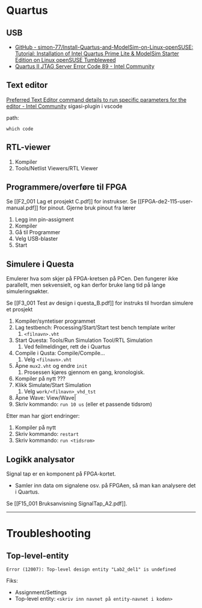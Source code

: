 # Quartus
## USB
- [GitHub - simon-77/Install-Quartus-and-ModelSim-on-Linux-openSUSE: Tutorial: Installation of Intel Quartus Prime Lite & ModelSim Starter Edition on Linux openSUSE Tumbleweed](https://github.com/simon-77/Install-Quartus-and-ModelSim-on-Linux-openSUSE)
- [Quartus II JTAG Server Error Code 89 - Intel Community](https://community.intel.com/t5/Intel-Quartus-Prime-Software/Quartus-II-JTAG-Server-Error-Code-89/m-p/162221)

## Text editor
[Preferred Text Editor command details to run specific parameters for the editor - Intel Community](https://community.intel.com/t5/Intel-Quartus-Prime-Software/Preferred-Text-Editor-command-details-to-run-specific-parameters/m-p/1402551)
sigasi-plugin i vscode

path:
```
which code
```

## RTL-viewer
1. Kompiler
2. Tools/Netlist Viewers/RTL Viewer

## Programmere/overføre til FPGA
Se [[F2_001 Lag et prosjekt C.pdf]] for instrukser.
Se [[FPGA-de2-115-user-manual.pdf]] for pinout.
Gjerne bruk pinout fra lærer
1. Legg inn pin-assigment
2. Kompiler
3. Gå til Programmer
4. Velg USB-blaster
5. Start



## Simulere i Questa
Emulerer hva som skjer på FPGA-kretsen på PCen. Den fungerer ikke parallellt, men sekvensielt, og kan derfor bruke lang tid på lange simuleringsøkter.

Se [[F3_001 Test av design i questa_B.pdf]] for instruks til hvordan simulere et prosjekt
1. Kompiler/syntetiser programmet
2. Lag testbench: Processing/Start/Start test bench template writer
	1. ``<filnavn>.vht``
3. Start Questa: Tools/Run Simulation Tool/RTL Simulation
	1. Ved feilmeldinger, rett de i Quartus
5. Compile i Qusta: Compile/Compile...
	1. Velg  ``<filnavn>.vht``
6. Åpne ``mux2.vht`` og endre ``init``
	1. Prosessen kjøres gjennom en gang, kronologisk.
7. Kompiler på nytt ???
8. Klikk Simulate/Start Simulation
	1. Velg ``work/<filnavn>_vhd_tst``
9. Åpne Wave: View/Wave|
10. Skriv kommando: ``run 10 us`` (eller et passende tidsrom)

Etter man har gjort endringer:
1. Kompiler på nytt
2. Skriv kommando: `restart`
3. Skriv kommando: `run <tidsrom>`


## Logikk analysator
Signal tap er en komponent på FPGA-kortet.
- Samler inn data om signalene osv. på FPGAen, så man kan analysere det i Quartus.

 Se [[F15_001 Bruksanvisning SignalTap_A2.pdf]].


---

# Troubleshooting
## Top-level-entity
```log
Error (12007): Top-level design entity "Lab2_del1" is undefined
```
Fiks:
- Assignment/Settings
- Top-level entity: `<skriv inn navnet på entity-navnet i koden>`